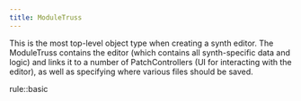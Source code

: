 ```yaml
---
title: ModuleTruss
---
```


This is the most top-level object type when creating a synth editor. The ModuleTruss contains the editor (which contains all synth-specific data and logic) and links it to a number of PatchControllers (UI for interacting with the editor), as well as specifying where various files should be saved.

rule::basic
